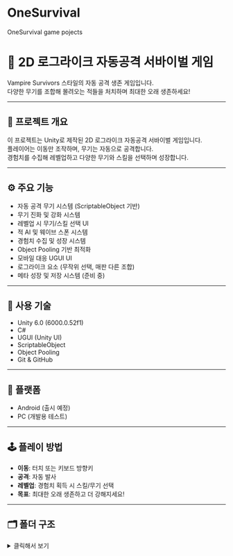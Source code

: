 # OneSurvival

OneSurvival game pojects

# 🐍 2D 로그라이크 자동공격 서바이벌 게임

Vampire Survivors 스타일의 자동 공격 생존 게임입니다.  
다양한 무기를 조합해 몰려오는 적들을 처치하며 최대한 오래 생존하세요!

---

## 📌 프로젝트 개요

이 프로젝트는 Unity로 제작된 2D 로그라이크 자동공격 서바이벌 게임입니다.  
플레이어는 이동만 조작하며, 무기는 자동으로 공격합니다.  
경험치를 수집해 레벨업하고 다양한 무기와 스킬을 선택하며 성장합니다.

---

## ⚙️ 주요 기능

- 자동 공격 무기 시스템 (ScriptableObject 기반)
- 무기 진화 및 강화 시스템
- 레벨업 시 무기/스킬 선택 UI
- 적 AI 및 웨이브 스폰 시스템
- 경험치 수집 및 성장 시스템
- Object Pooling 기반 최적화
- 모바일 대응 UGUI UI
- 로그라이크 요소 (무작위 선택, 매판 다른 조합)
- 메타 성장 및 저장 시스템 (준비 중)

---

## 🧱 사용 기술

- Unity 6.0 (6000.0.52f1)
- C#
- UGUI (Unity UI)
- ScriptableObject
- Object Pooling
- Git & GitHub

---

## 📱 플랫폼

- Android (출시 예정)
- PC (개발용 테스트)

---

## 🕹️ 플레이 방법

- **이동**: 터치 또는 키보드 방향키
- **공격**: 자동 발사
- **레벨업**: 경험치 획득 시 스킬/무기 선택
- **목표**: 최대한 오래 생존하고 더 강해지세요!

---

## 🗂️ 폴더 구조

<details>
<summary>클릭해서 보기</summary>

Assets/Scripts/<br>
├─ Animator/<br>
│ └─ AtlasFrameAnimator.cs // 스프라이트 아틀라스 프레임 애니메이터(상태/콜백 onCompleted)<br>
│<br>
├─ BackEnd/ // 백엔드 연동(로그인/프로필/진행)<br>
│ ├─ BackEndManager.cs // 백엔드 SDK 초기화/세션 관리<br>
│ ├─ FindID.cs // 아이디 찾기 UI 로직<br>
│ ├─ FindPW.cs // 비밀번호 찾기/재설정 UI<br>
│ ├─ LobbyScenario.cs // 로비 흐름 시나리오(샘플)<br>
│ ├─ Login.cs // 로그인 구현(입력→검증→콜백)<br>
│ ├─ LoginBase.cs // 로그인 공통 베이스(상속 포인트)<br>
│ ├─ LoginSample.cs // 로그인 예시 흐름<br>
│ ├─ LogoScenario.cs // 부트/로고 시퀀스<br>
│ ├─ Nickname.cs // 닉네임 설정/변경<br>
│ ├─ PopupUpdateProfileViewer.cs // 프로필 갱신 팝업 뷰<br>
│ ├─ Progress.cs // 로딩/진행 표시<br>
│ ├─ RegisterAccount.cs // 회원가입 처리<br>
│ ├─ TopPanelViewer.cs // 상단 패널(닉네임/통계) 바인딩<br>
│ ├─ UITextInteraction.cs // 텍스트 입력/상호작용 핸들러<br>
│ └─ UserInfo.cs // GetUserInfo + onUserInfoEvent 브로드캐스트<br>
│<br>
├─ Enemy/ // 적 데이터/상태/스폰/풀링<br>
│ ├─ EnemyBase.cs // HP/피격/사망·드랍/콜라이더·애니 상태 전환<br>
│ ├─ EnemyData.cs // 적 ScriptableObject(체력/속도/드랍 등)<br>
│ ├─ EnemyKillCounter.cs // 적 처치 수 집계(전역 카운터)<br>
│ ├─ EnemyMovement.cs // 플레이어 추적 이동 및 flip 처리<br>
│ ├─ EnemyPooler.cs // 개별 적 풀(사전 생성/대여/반납)<br>
│ ├─ EnemyPoolHub.cs // EnemyData→Pooler 매핑, 스폰 허브<br>
│ ├─ EnemySpawner.cs // 스폰 타이밍/위치 제어<br>
│ ├─ EnemyType.cs // 적 타입 열거/정의<br>
│ ├─ HitFlashKnockback.cs // 피격 플래시/넉백/히트스톱 연출<br>
│ └─ SpawnProgressionData.cs // 시간·웨이브에 따른 스폰 곡선/테이블<br>
│<br>
├─ Item/<br>
│ └─ ExpGem.cs // 경험치 젬(드랍/흡수/가치)<br>
│<br>
├─ Managers/ // 전역 시스템/상태 머신<br>
│ ├─ AudioManager.cs // BGM/SFX 재생·풀링<br>
│ ├─ GameManager.cs // 게임 전역 상태/참조 허브<br>
│ ├─ GameOverState.cs // 상태 머신: 게임오버 상태<br>
│ ├─ GameStateManager.cs // 상태 전환 관리자(IGameState 기반)<br>
│ ├─ GameStateType.cs // 상태 타입 열거<br>
│ ├─ IGameState.cs // 상태 인터페이스<br>
│ ├─ InGameState.cs // 상태 머신: 인게임 상태<br>
│ ├─ MainMenuManager.cs // 메인 메뉴 흐름<br>
│ ├─ PermanentStatManager.cs // 메타 영구 스탯 저장/적용<br>
│ ├─ PlayerExpManager.cs // 플레이어 경험치/레벨 관리<br>
│ ├─ ResultSceneManager.cs // 결과 화면(보상/통계) 표시<br>
│ ├─ SettingsManager.cs // 옵션(볼륨/그래픽 등) 저장/로드<br>
│ ├─ StatUpgradeManager.cs // 레벨업 업그레이드 선택/적용<br>
│ ├─ UpgradeRoller.cs // 업그레이드 후보 롤링/가중치<br>
│ └─ WeaponManager.cs // 무기 등록/장착/업그레이드 파이프라인<br>
│<br>
├─ Player/<br>
│ ├─ PlayerAutoAttack.cs // 자동 공격 트리거/쿨다운<br>
│ ├─ PlayerCollision.cs // 충돌 처리(피해/획득)<br>
│ ├─ PlayerHealth.cs // 플레이어 체력/피격/사망<br>
│ └─ PlayerMovement.cs // 이동 입력/속도/경계 처리<br>
│<br>
├─ Projectiles/ // 투사체 시스템<br>
│ ├─ Projectile.cs // 투사체 수명/충돌/피해<br>
│ ├─ ProjectileData.cs // 투사체 SO(속도/관통/피해 등)<br>
│ ├─ ProjectileHitType.cs // 히트 타입 정의<br>
│ ├─ ProjectileMoveType.cs // 이동 타입 정의(직선/곡선 등)<br>
│ └─ WeaponFireType.cs // 발사 방식 열거(단발/연사/AoE 등)<br>
│<br>
├─ Stats/ // 스탯/업그레이드 데이터<br>
│ ├─ PermanentStatType.cs // 영구 스탯 종류<br>
│ ├─ PlayerStats.cs // 런타임 스탯 집계(공격력/공속/이속 등)<br>
│ ├─ StatType.cs // 일시 업그레이드 스탯 종류<br>
│ ├─ StatUpgradeData.cs // 업그레이드 수치/곡선 데이터<br>
│ ├─ StatUpgradeOptionSO.cs // 업그레이드 옵션 SO(선택지)<br>
│ └─ UpgradeOptionSO.cs // 업그레이드 공통 SO<br>
│<br>
├─ UI/ // HUD/메뉴/보상 화면<br>
│ ├─ CameraFollow.cs // 카메라 추적(목표 따라가기)<br>
│ ├─ DebugUI.cs // FPS/카운트 등 디버그 HUD<br>
│ ├─ EnemyKillsManager.cs // 처치 수 UI 바인딩<br>
│ ├─ GoldUI.cs // 골드 표시 UI<br>
│ ├─ GridSnapManager.cs // 2×2 청크 스냅 이동(무한 맵 배경)<br>
│ ├─ HealthBar.cs // 체력바 표시 로직<br>
│ ├─ LevelUpSystem.cs // 레벨업/업그레이드 선택 UI 플로우<br>
│ ├─ ParallaxLayer.cs // 배경 패럴럭스<br>
│ ├─ PlayTimeDisplay.cs // 플레이타임 표시<br>
│ ├─ Reposition.cs // 반복 배경·오브젝트 재배치 헬퍼<br>
│ ├─ SafeAreaFitter.cs // 모바일 세이프에어리아 대응<br>
│ ├─ SettingsUI.cs // 옵션 UI(볼륨/그래픽)<br>
│ ├─ UIExpDisplay.cs // 경험치 게이지 표시<br>
│ ├─ UIManager.cs // UI 화면 전환/참조<br>
│ └─ WeaponChoiceUI.cs // 업그레이드/무기 선택 패널<br>
│<br>
└─ Weapon/ // 무기·발사 로직<br>
├─ AoeFireBehaviour.cs // 광역형 발사 동작<br>
├─ BurstFireBehaviour.cs // 연사(버스트) 발사 동작<br>
├─ FlamethrowerBehaviour.cs // 화염방사 동작<br>
├─ GarlicWeapon.cs // 고유 근접/오라형 무기 구현<br>
├─ IWeaponFireBehaviour.cs // 발사 동작 인터페이스<br>
├─ SingleShotBehaviour.cs // 단발 발사 동작<br>
├─ Weapon.cs // 공통 무기 컴포넌트(상태/쿨다운)<br>
├─ WeaponData.cs // 무기 SO(스탯/이펙트/발사 방식)<br>
├─ WeaponDatabaseLoader.cs // 무기 데이터 로더/등록<br>
├─ WeaponInstance.cs // 장착 인스턴스/레벨/시너지<br>
└─ WeaponUpgradeOptionSO.cs // 무기 업그레이드 옵션 SO<br>

## 🛠️ 설치 및 실행 방법

...

📈 개발 로드맵
기본 무기 시스템 구축

경험치 및 레벨업 시스템

적 웨이브 및 AI 구현

무기 진화 시스템

메타 성장 시스템

UI 사운드 및 연출 추가

Google Play 출시

✨ 스크린샷
(추후 게임플레이, 레벨업 UI, 무기 이펙트 등 이미지 첨부 예정)

🙌 크레딧
개발자: jaw-choi

연락처: ...

저작권:
BGM
Royalty Free Music: Bensound.com/royalty-free-music
License code: ZX1JCESJEAP9QBXN
Artist: : Benjamin Tissot

SFX
Sound Effect by <a href="https://pixabay.com/ko/users/zennnsounds-35538808/?utm_source=link-attribution&utm_medium=referral&utm_campaign=music&utm_content=163073">zennnsounds</a> from <a href="https://pixabay.com//?utm_source=link-attribution&utm_medium=referral&utm_campaign=music&utm_content=163073">Pixabay</a>

Grid,icon in game
언데드 서바이버 에셋 팩 by 골드메탈

App Icon
<a href="https://www.flaticon.com/free-icons/dungeon" title="dungeon icons">Dungeon icons created by Freepik - Flaticon</a>

ChatGPT : 로고 그림
